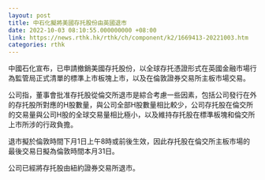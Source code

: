 ```yaml
---
layout: post
title: 中石化擬將美國存托股份由英國退市
date: 2022-10-03 08:10:55.000000000 +08:00
link: https://news.rthk.hk/rthk/ch/component/k2/1669413-20221003.htm
categories: rthk
---
```


中國石化宣布，已申請撤銷美國存托股份，以全球存托憑證形式在英國金融市場行為監管局正式清單的標準上市板塊上市，以及在倫敦證券交易所主板市場交易。

公司指，董事會批准存托股從倫交所退市是綜合考慮一些因素，包括公司發行在外的存托股所對應的H股數量，與公司全部H股數量相比較少，公司存托股在倫交所的交易量與公司H股的全球交易量相比極小，以及維持存托股在標準板塊和倫交所上市所涉的行政負擔。

退市擬於倫敦時間下月1日上午8時或前後生效，因此存托股在倫交所主板市場的最後交易日擬為倫敦時間本月31日。

公司已經將存托股由紐約證券交易所退市。
